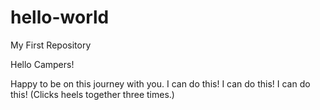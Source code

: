 # hello-world
My First Repository

Hello Campers!

Happy to be on this journey with you. I can do this! I can do this! I can do this! (Clicks heels together three times.) 
